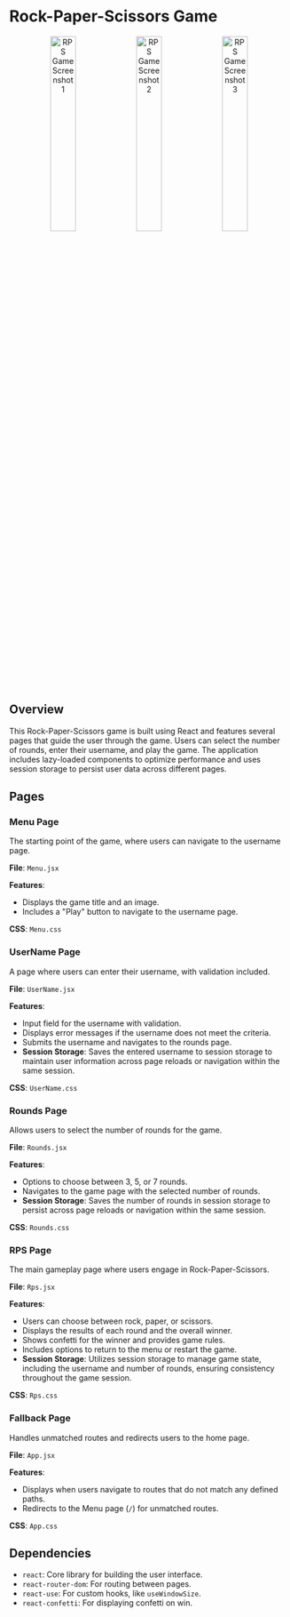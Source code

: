 # Rock-Paper-Scissors Game

<p align="center">
  <img src="https://github.com/user-attachments/assets/33980718-3a99-4223-a448-059add6cb9d4" alt="RPS Game Screenshot 1" width="30%" />
  <img src="https://github.com/user-attachments/assets/08129c89-53b5-4ce2-806f-c051353dd78a" alt="RPS Game Screenshot 2" width="30%" />
  <img src="https://github.com/user-attachments/assets/c384b313-2195-40aa-b8b4-14a12b5d8583" alt="RPS Game Screenshot 3" width="30%" />
</p>

## Overview

This Rock-Paper-Scissors game is built using React and features several pages that guide the user through the game. Users can select the number of rounds, enter their username, and play the game. The application includes lazy-loaded components to optimize performance and uses session storage to persist user data across different pages.

## Pages

### Menu Page

The starting point of the game, where users can navigate to the username page.

**File**: `Menu.jsx`

**Features**:
- Displays the game title and an image.
- Includes a "Play" button to navigate to the username page.

**CSS**: `Menu.css`

### UserName Page

A page where users can enter their username, with validation included.

**File**: `UserName.jsx`

**Features**:
- Input field for the username with validation.
- Displays error messages if the username does not meet the criteria.
- Submits the username and navigates to the rounds page.
- **Session Storage**: Saves the entered username to session storage to maintain user information across page reloads or navigation within the same session.

**CSS**: `UserName.css`

### Rounds Page

Allows users to select the number of rounds for the game.

**File**: `Rounds.jsx`

**Features**:
- Options to choose between 3, 5, or 7 rounds.
- Navigates to the game page with the selected number of rounds.
- **Session Storage**: Saves the number of rounds in session storage to persist across page reloads or navigation within the same session.

**CSS**: `Rounds.css`

### RPS Page

The main gameplay page where users engage in Rock-Paper-Scissors.

**File**: `Rps.jsx`

**Features**:
- Users can choose between rock, paper, or scissors.
- Displays the results of each round and the overall winner.
- Shows confetti for the winner and provides game rules.
- Includes options to return to the menu or restart the game.
- **Session Storage**: Utilizes session storage to manage game state, including the username and number of rounds, ensuring consistency throughout the game session.

**CSS**: `Rps.css`

### Fallback Page

Handles unmatched routes and redirects users to the home page.

**File**: `App.jsx`

**Features**:
- Displays when users navigate to routes that do not match any defined paths.
- Redirects to the Menu page (`/`) for unmatched routes.

**CSS**: `App.css`

## Dependencies

- `react`: Core library for building the user interface.
- `react-router-dom`: For routing between pages.
- `react-use`: For custom hooks, like `useWindowSize`.
- `react-confetti`: For displaying confetti on win.
